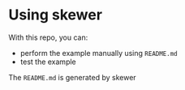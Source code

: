 # Using skewer

With this repo, you can:

* perform the example manually using `README.md`
* test the example

The `README.md` is generated by skewer 